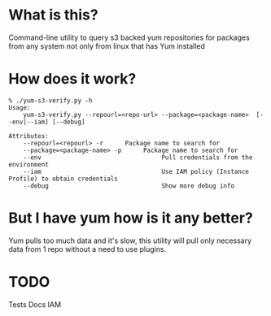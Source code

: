 # What is this?

Command-line utility to query s3 backed yum repositories for packages from any system not only from linux that has Yum installed


# How does it work?

```
% ./yum-s3-verify.py -h
Usage:
    yum-s3-verify.py --repourl=<repo-url> --package=<package-name>  [--env|--iam] [--debug]

Attributes:
    --repourl=<repourl> -r      Package name to search for
    --package=<package-name> -p      Package name to search for
    --env                                 Pull credentials from the environment
    --iam                                 Use IAM policy (Instance Profile) to obtain credentials
    --debug                               Show more debug info
```




# But I have yum how is it any better?

Yum pulls too much data and it's slow, this  utility will pull only necessary data from 1 repo without a need to use plugins.





# TODO

Tests
Docs
IAM

